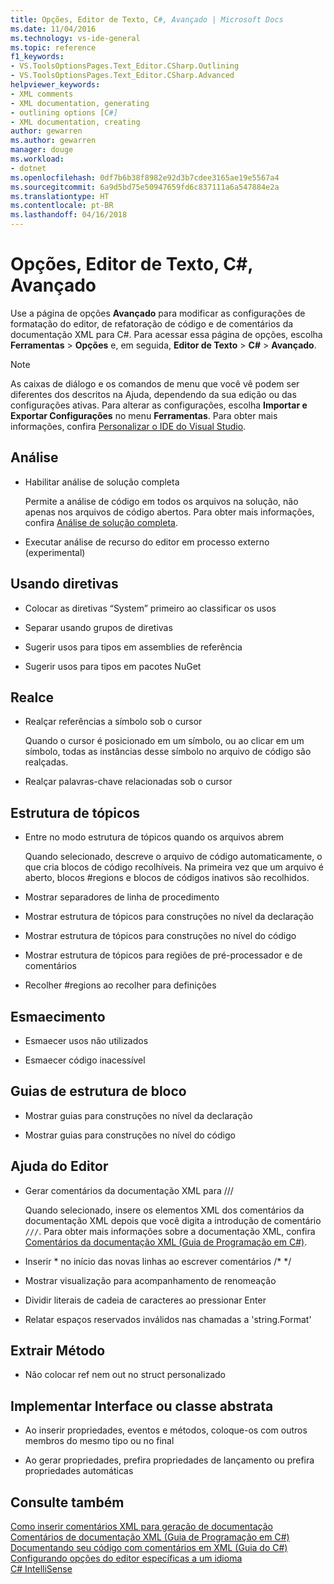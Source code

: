 ```yaml
---
title: Opções, Editor de Texto, C#, Avançado | Microsoft Docs
ms.date: 11/04/2016
ms.technology: vs-ide-general
ms.topic: reference
f1_keywords:
- VS.ToolsOptionsPages.Text_Editor.CSharp.Outlining
- VS.ToolsOptionsPages.Text_Editor.CSharp.Advanced
helpviewer_keywords:
- XML comments
- XML documentation, generating
- outlining options [C#]
- XML documentation, creating
author: gewarren
ms.author: gewarren
manager: douge
ms.workload:
- dotnet
ms.openlocfilehash: 0df7b6b38f8982e92d3b7cdee3165ae19e5567a4
ms.sourcegitcommit: 6a9d5bd75e50947659fd6c837111a6a547884e2a
ms.translationtype: HT
ms.contentlocale: pt-BR
ms.lasthandoff: 04/16/2018
---
```

# <a name="options-text-editor-c-advanced"></a>Opções, Editor de Texto, C#, Avançado

Use a página de opções **Avançado** para modificar as configurações de formatação do editor, de refatoração de código e de comentários da documentação XML para C#. Para acessar essa página de opções, escolha **Ferramentas** > **Opções** e, em seguida, **Editor de Texto** > **C#** > **Avançado**.

> [!NOTE]
> As caixas de diálogo e os comandos de menu que você vê podem ser diferentes dos descritos na Ajuda, dependendo da sua edição ou das configurações ativas. Para alterar as configurações, escolha **Importar e Exportar Configurações** no menu **Ferramentas**. Para obter mais informações, confira [Personalizar o IDE do Visual Studio](../../ide/personalizing-the-visual-studio-ide.md).

## <a name="analysis"></a>Análise

- Habilitar análise de solução completa

   Permite a análise de código em todos os arquivos na solução, não apenas nos arquivos de código abertos. Para obter mais informações, confira [Análise de solução completa](../../code-quality/how-to-enable-and-disable-full-solution-analysis-for-managed-code.md).

- Executar análise de recurso do editor em processo externo (experimental)

## <a name="using-directives"></a>Usando diretivas

- Colocar as diretivas “System” primeiro ao classificar os usos

- Separar usando grupos de diretivas

- Sugerir usos para tipos em assemblies de referência

- Sugerir usos para tipos em pacotes NuGet

## <a name="highlighting"></a>Realce

- Realçar referências a símbolo sob o cursor

   Quando o cursor é posicionado em um símbolo, ou ao clicar em um símbolo, todas as instâncias desse símbolo no arquivo de código são realçadas.

- Realçar palavras-chave relacionadas sob o cursor

## <a name="outlining"></a>Estrutura de tópicos

- Entre no modo estrutura de tópicos quando os arquivos abrem

   Quando selecionado, descreve o arquivo de código automaticamente, o que cria blocos de código recolhíveis. Na primeira vez que um arquivo é aberto, blocos #regions e blocos de códigos inativos são recolhidos.

- Mostrar separadores de linha de procedimento

- Mostrar estrutura de tópicos para construções no nível da declaração

- Mostrar estrutura de tópicos para construções no nível do código

- Mostrar estrutura de tópicos para regiões de pré-processador e de comentários

- Recolher #regions ao recolher para definições

## <a name="fading"></a>Esmaecimento

- Esmaecer usos não utilizados

- Esmaecer código inacessível

## <a name="block-structure-guides"></a>Guias de estrutura de bloco

- Mostrar guias para construções no nível da declaração

- Mostrar guias para construções no nível do código

## <a name="editor-help"></a>Ajuda do Editor

- Gerar comentários da documentação XML para ///

   Quando selecionado, insere os elementos XML dos comentários da documentação XML depois que você digita a introdução de comentário `///`. Para obter mais informações sobre a documentação XML, confira [Comentários da documentação XML (Guia de Programação em C#)](/dotnet/csharp/programming-guide/xmldoc/xml-documentation-comments).

- Inserir \* no início das novas linhas ao escrever comentários /\* \*/

- Mostrar visualização para acompanhamento de renomeação

- Dividir literais de cadeia de caracteres ao pressionar Enter

- Relatar espaços reservados inválidos nas chamadas a 'string.Format'

## <a name="extract-method"></a>Extrair Método

- Não colocar ref nem out no struct personalizado

## <a name="implement-interface-or-abstract-class"></a>Implementar Interface ou classe abstrata

- Ao inserir propriedades, eventos e métodos, coloque-os com outros membros do mesmo tipo ou no final

- Ao gerar propriedades, prefira propriedades de lançamento ou prefira propriedades automáticas

## <a name="see-also"></a>Consulte também

[Como inserir comentários XML para geração de documentação](../../ide/reference/generate-xml-documentation-comments.md)  
[Comentários de documentação XML (Guia de Programação em C#)](/dotnet/csharp/programming-guide/xmldoc/xml-documentation-comments)  
[Documentando seu código com comentários em XML (Guia do C#)](/dotnet/csharp/codedoc)  
[Configurando opções do editor específicas a um idioma](../../ide/reference/setting-language-specific-editor-options.md)  
[C# IntelliSense](../../ide/visual-csharp-intellisense.md)